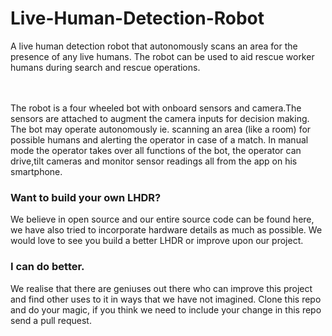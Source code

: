 # Live-Human-Detection-Robot

A live human detection robot that autonomously scans an area for the presence of any live humans. The robot can be used to aid rescue worker humans during search and rescue operations.

<br/><br/>
The robot is a four wheeled bot with onboard sensors and camera.The sensors are attached to augment the camera inputs for decision making. The bot may operate autonomously ie. scanning an area (like a room) for possible humans and alerting the operator in case of a match. In manual mode the operator takes over all functions of the bot, the operator can drive,tilt cameras and monitor sensor readings all from the app on his smartphone.</br>


<h3>Want to build your own LHDR?</h3>

We believe in open source and our entire source code can be found here, we have also tried to incorporate hardware details as much as possible. We would love to see you build a better LHDR or improve upon our project.

<h3>I can do better.</h3>

We realise that there are geniuses out there who can improve this project and find other uses to it in ways that we have not imagined. Clone this repo and do your magic, if you think we need to include your change in this repo send a pull request.
